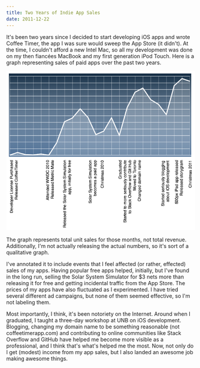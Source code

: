 ```yaml
---
title: Two Years of Indie App Sales
date: 2011-12-22
---
```


It's been two years since I decided to start developing iOS apps and wrote Coffee Timer, the app I was sure would sweep the App Store (it didn't). At the time, I couldn't afford a new Intel Mac, so all my development was done on my then fiancées MacBook and my first generation iPod Touch. Here is a graph representing sales of paid apps over the past two years.

![](09C84F06D05A44369AAC62C990F45E0C.png)

The graph represents total unit sales for those months, not total revenue. Additionally, I'm not actually releasing the actual numbers, so it's sort of a qualitative graph.

I've annotated it to include events that I feel affected (or rather, effected) sales of my apps. Having popular free apps helped, initially, but I've found in the long run, selling the Solar System Simulator for $3 nets more than releasing it for free and getting incidental traffic from the App Store. The prices of my apps have also fluctuated as I experimented.&nbsp;I have tried several different ad campaigns, but none of them seemed effective, so I'm not labeling them.

Most importantly, I think, it's been&nbsp;notoriety&nbsp;on the Internet. Around when I graduated, I taught a three-day workshop at UNB on iOS development. Blogging, changing my domain name to be something reasonable (not coffeetimerapp.com) and contributing to online communities like Stack Overflow and GitHub have helped me become more visible as a professional, and I think that's what's helped me the most. Now, not only do I get (modest) income from my app sales, but I also landed an awesome job making awesome things.
